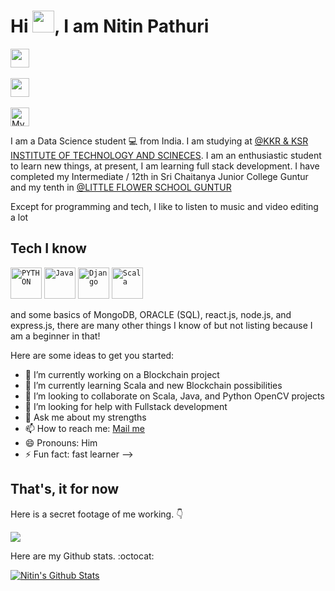 # Hi <img src="https://media.giphy.com/media/hvRJCLFzcasrR4ia7z/giphy.gif" width="35px"></a>, I am Nitin Pathuri

<a href="https://www.linkedin.com/in/nitin-pathuri/" target="_blank"><img src="https://img.shields.io/badge/-@nitin_pathuri-blue?style=flat&logo=Linkedin&logoColor=white&link=https://www.linkedin.com/in/nitin-pathuri/" height="30"/></a> &nbsp;

<a href="https://www.instagram.com/ram_csd/" target="_blank"><img src="https://img.shields.io/badge/-@ram_csd-purple?style=flat&logo=Instagram&logoColor=white&link=https://www.instagram.com/ram_csd/" height="30"/></a> &nbsp;

<a href="https://www.youtube.com/c/MadNit" target="_blank"><img src="https://img.shields.io/badge/-@GENERAL-MADNIT-c14438?style=flat&logo=Youtube&logoColor=white&link=https://www.youtube.com/c/MadNit" alt="My Youtube Channel" height="30"/></a> 


I am a Data Science student :computer: from India. I am studying at [@KKR & KSR INSTITUTE OF TECHNOLOGY AND SCINECES](https://kitsguntur.ac.in/site/kits.php). I am an enthusiastic student to learn new things, at present, I am learning full stack development. I have completed my Intermediate / 12th in Sri Chaitanya Junior College Guntur and my tenth in [@LITTLE FLOWER SCHOOL GUNTUR](http://littleflowerguntur.com/)

Except for programming and tech, I like to listen to music and video editing a lot 

## Tech I know
<code><img title="PYTHON" height="50" src="https://www.python.org/static/img/python-logo@2x.png"></code>
<code><img title="Java" height="50" src="https://upload.wikimedia.org/wikipedia/en/3/30/Java_programming_language_logo.svg"></code>
<code><img title="Django" height="50" src="https://static.djangoproject.com/img/logo-django.42234b631760.svg"></code>
<code><img title="Scala" height="50" src="https://www.vectorlogo.zone/logos/scala-lang/scala-lang-ar21.png"></code>

and some basics of MongoDB, ORACLE (SQL), react.js, node.js, and express.js, there are many other things I know of but not listing because I am a beginner in that!

Here are some ideas to get you started:

- 🔭 I’m currently working on a Blockchain project
- 🌱 I’m currently learning Scala and new Blockchain possibilities
- 👯 I’m looking to collaborate on Scala, Java, and Python OpenCV projects
- 🤔 I’m looking for help with Fullstack development
- 💬 Ask me about my strengths
- 📫 How to reach me: <a href="mailto:pathurinitin@gmail.com">Mail me </a>
- 😄 Pronouns: Him
- ⚡ Fun fact: fast learner
-->

## That's, it for now
Here is a secret footage of me working. :point_down:

<img src="https://media.giphy.com/media/bAplZhiLAsNnG/giphy.gif" />

Here are my Github stats. :octocat:

[![Nitin's Github Stats](https://github-readme-stats.vercel.app/api?username=generalmadnit&show_icons=true&theme=tokyonight&private=true)](https://github-readme-stats.vercel.app/api?username=generalmadnit&show_icons=true&theme=tokyonight&private=true)
